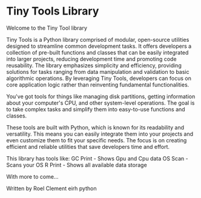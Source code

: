 # Tiny Tools Library
Welcome to the Tiny Tool library

 Tiny Tools is a Python library comprised of modular, open-source utilities designed to streamline common development tasks. It offers developers a collection of pre-built functions and classes that can be easily integrated into larger projects, reducing development time and promoting code reusability. The library emphasizes simplicity and efficiency, providing solutions for tasks ranging from data manipulation and validation to basic algorithmic operations. By leveraging Tiny Tools, developers can focus on core application logic rather than reinventing fundamental functionalities.

You've got tools for things like managing disk partitions, getting information about your computer's CPU, and other system-level operations. The goal is to take complex tasks and simplify them into easy-to-use functions and classes.

These tools are built with Python, which is known for its readability and versatility. This means you can easily integrate them into your projects and even customize them to fit your specific needs. The focus is on creating efficient and reliable utilities that save developers time and effort.

This library has tools like:
GC Print - Shows Gpu and Cpu data 
OS Scan - Scans your OS
R Print - Shows all available data storage

With more to come... 

Written by Roel Clement eirh python 